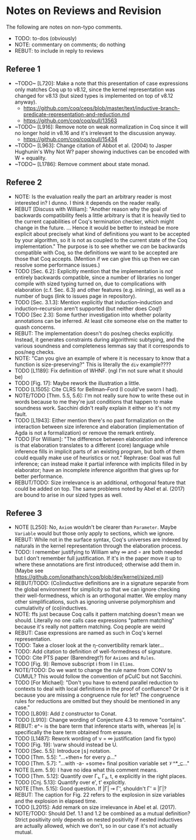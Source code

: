 # Notes on Reviews and Revision

The following are notes on non-typo comments.

* TODO: to-dos (obviously)
* NOTE: commentary on comments; do nothing
* REBUT: to include in reply to reviews

## Referee 1

* ~TODO~ [L720]: Make a note that this presentation of case expressions only
  matches Coq up to v8.12, since the kernel representation was changed for
  v8.13 (but sized types is implemented on top of v8.12 anyway).
  - https://github.com/coq/ceps/blob/master/text/inductive-branch-predicate-representation-and-reduction.md
  - https://github.com/coq/coq/pull/13563
* ~TODO~ [L916]: Remove note on weak normalization in Coq since it will no longer
  hold in v8.16 and it's irrelevant to the discussion anyway.
  - https://github.com/coq/coq/pull/15434
* ~TODO~ [L963]: Change citation of Abbot et al. (2004) to Jasper Hughunin's
  Why Not W? paper showing inductives can be encoded with W + equality.
* ~TODO~ [L1786]: Remove comment about state monad.

## Referee 2

* NOTE: Is the evaluation really the part an arbitrary reader is most
  interested in? I dunno. I think it depends on the reader really.
* REBUT [Discuss with William]: "Another reason why the goal of backwards
  compatibility feels a little arbitrary is that it is heavily tied to the
  current capabilities of Coq's termination checker, which might change in the
  future. ... Hence it would be better to instead be more explicit about
  precisely what kind of definitions you want to be accepted by your algorithm,
  so it is not as coupled to the current state of the Coq implementation."
  The purpose is to see whether we *can* be backwards compatible with Coq,
  so the definitions we want to be accepted are those that Coq accepts.
  (Mention if we can give this up then we can resolve some performance issues.)
* TODO [Sec. 6.2]: Explicitly mention that the implementation is *not*
  entirely backwards compatible, since a number of libraries no longer compile
  with sized typing turned on, due to complications with elaboration
  (c.f. Sec. 6.3) and other features (e.g. inlining), as well as a number of
  bugs (link to issues page in repository).
* TODO [Sec. 3.1.3]: Mention explicitly that induction–induction and
  induction–recursion aren't supported (but neither does Coq!)
* TODO [Sec 2.3]: Some further investigation into whether polarity annotations
  can be inferred. At least cite someone else on the matter to quash concerns.
* REBUT: The implementation doesn't do pos/neg checks explicitly. Instead, it
  generates constraints during algorithmic subtyping, and the various soundness
  and completeness lemmas say that it corresponds to pos/neg checks.
* NOTE: "Can you give an example of where it is necessary to know that a
  function is size-preserving?" This is literally the `div` example????
* TODO [L1189]: Fix definition of WHNF. (ngl I'm not sure what it should be)
* TODO [Fig. 17]: Maybe rework the illustration a little.
* TODO [L1505]: Cite CLRS for Bellman–Ford (I could've sworn I had).
* NOTE/TODO [Thm. 5.5, 5.6]: I'm not really sure how to write these out in
  words because to me they're just conditions that happen to make soundness
  work. Sacchini didn't really explain it either so it's not my fault.
* TODO [L1943]: Either mention there's no past formalization on the interaction
  between size inference and elaboration (implementation of Agda is not a
  formalization) or remove the remark entirely.
* TODO [For William]: "The difference between elaboration and inference is that
  elaboration translates to a different (core) language while inference fills
  in implicit parts of an existing program, but both of them could equally make
  use of heuristics or not."
  Rephrase: Goal was full inference; can instead make it partial inference with
  implicits filled in by elaborator; have an incomplete inference algorithm
  that gives up for better performance.
* REBUT/TODO: Size irrelevance is an additional, orthogonal feature that could
  be added on top. The same problems noted by Abel et al. (2017) are bound to
  arise in our sized types as well.

## Referee 3

* NOTE [L250]: No, `Axiom` wouldn't be clearer than `Parameter`. Maybe
  `Variable` would but those only apply to sections, which we ignore.
* REBUT: While not in the surface syntax, Coq's universes are indexed by
  naturals in the kernel representation through the elaboration process.
* TODO: I remember justifying to William why ∞ and ∘ are both needed but I
  don't remember full justification. If it's in the paper move it up to where
  these annotations are first introduced; otherwise add them in.
  (Maybe see https://github.com/ionathanch/coq/blob/dev/kernel/sized.mli)
* REBUT/TODO: (Co)inductive definitions are in a signature separate from the
  global environment for simplicity so that we can ignore checking their
  well-formedness, which is an orthogonal matter. We employ many other
  simplifications, such as ignoring universe polymorphism and cumulativity
  of (co)inductives.
* NOTE: ffs just because Coq calls it pattern matching doesn't mean we should.
  Literally no one calls case expressions "pattern matching" because it's
  really not pattern matching. Coq people are weird
* REBUT: Case expressions are named as such in Coq's kernel representation.
* TODO: Take a closer look at the η-convertibility remark later...
* TODO: Add citation to definition of well-formedness of signature.
* TODO: Cite PTS paper (Barendregt?) for `Axioms` and `Rules`.
* TODO [Fig. 9]: Remove subscript i from I in `Elims`.
* NOTE/TODO: Do we want to change the rule name from CONV to CUMUL? This would
  follow the convention of pCuIC but not Sacchini.
* TODO [For Michael]: "Don't you have to extend parallel reduction to contexts
  to deal with local definitions in the proof of confluence? Or is it because
  you are missing a congruence rule for let? The congruence rules for
  reductions are omitted but they should be mentioned in any case."
* TODO [L809]: Add `Z` constructor to Conat.
* TODO [L910]: Change wording of Conjecture 4.3 to remove "contains".
* REBUT: e^∘ is the bare term that inference starts with, whereas |e| is
  specifically the bare term obtained from erasure.
* TODO [L1487]: Rework wording of ν = ∞ justification (and fix typo)
* TODO [Fig. 19]: \varw should instead be U.
* TODO [Sec. 5.5]: Introduce ⌊s⌋ notation.
* TODO [Thm. 5.5]: "...+then+ for every ρ..."
* TODO [Thm. 5.7]: "...with -a- +some+ final position variable set 𝒱^*_⊆..."
* NOTE [Lem. 5.9]: I have no idea what this comment means.
* TODO [Thm. 5.12]: Quantify over Γ₁, Γ₂, t, e explicitly in the right places.
* TODO [Cnj. 5.13]: Quantify over e', t' explicitly.
* NOTE [Thm. 5.15]: Good question. If |Γ| ⇝ Γ', shouldn't Γ' ≡ |Γ|?
* REBUT: The caption for Fig. 22 refers to the explosion in size variables
  and the explosion in elapsed time.
* TODO [L2015]: Add remark on size irrelevance in Abel et al. (2017).
* NOTE/TODO: Should Def. 1.1 and 1.2 be combined as a mutual definition?
  Strict positivity only depends on nested positivity if nested inductives are
  actually allowed, which we don't, so in our case it's not actually mutual.